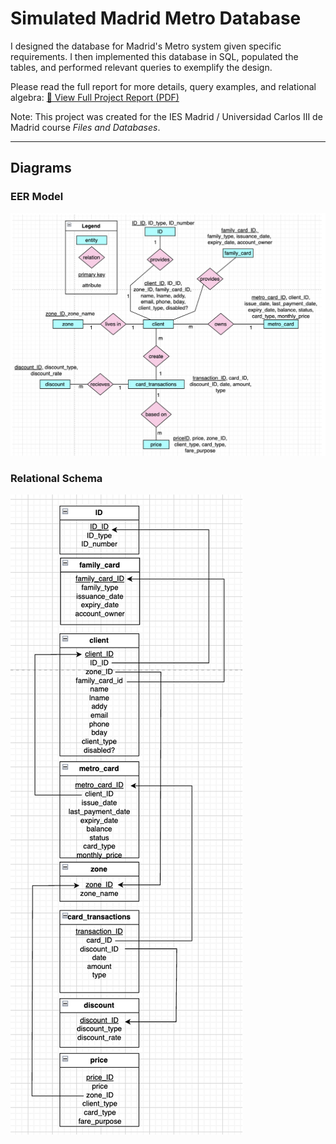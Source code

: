 # Simulated Madrid Metro Database

I designed the database for Madrid's Metro system given specific requirements. I then implemented this database in SQL, populated the tables, and performed relevant queries to exemplify the design.

Please read the full report for more details, query examples, and relational algebra: [📄 View Full Project Report (PDF)](./report.pdf)

Note: This project was created for the IES Madrid / Universidad Carlos III de Madrid course *Files and Databases*.

---

## Diagrams

### EER Model
![EER Model](./images/ER_Diagarm.png)

### Relational Schema
![Relational Schema](./images/Relational_Schema.png)
